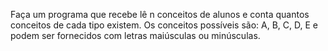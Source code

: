 Faça um programa que recebe lê n conceitos de alunos e conta quantos conceitos de cada tipo existem.
Os conceitos possíveis são: A, B, C, D, E e podem ser fornecidos com letras maiúsculas ou minúsculas.
